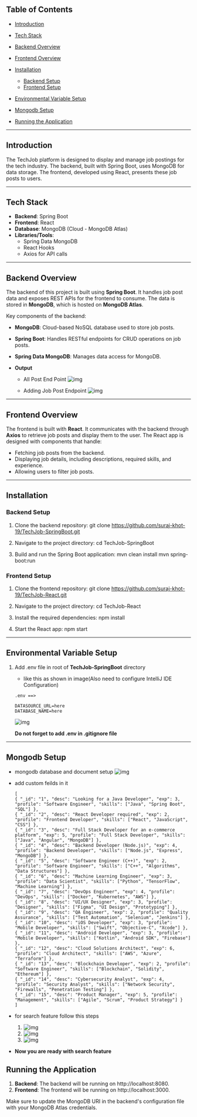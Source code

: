 ## Table of Contents

- [Introduction](#introduction)
- [Tech Stack](#tech-stack)
- [Backend Overview](#backend-overview)
- [Frontend Overview](#frontend-overview)
- [Installation](#installation)
    - [Backend Setup](#backend-setup)
    - [Frontend Setup](#frontend-setup)

- [Environmental Variable Setup](#environmental-variable-setup)
- [Mongodb Setup](#mongodb-setup)
- [Running the Application](#running-the-application)

---

## Introduction

The TechJob platform is designed to display and manage job postings for the tech industry. The backend, built with
Spring Boot, uses MongoDB for data storage. The frontend, developed using React, presents these job posts to users.


---

## Tech Stack

- **Backend**: Spring Boot
- **Frontend**: React
- **Database**: MongoDB (Cloud - MongoDB Atlas)
- **Libraries/Tools**:
    - Spring Data MongoDB
    - React Hooks
    - Axios for API calls

---

## Backend Overview

The backend of this project is built using **Spring Boot**. It handles job post data and exposes REST APIs for the
frontend to consume. The data is stored in **MongoDB**, which is hosted on **MongoDB Atlas**.

Key components of the backend:

- **MongoDB**: Cloud-based NoSQL database used to store job posts.
- **Spring Boot**: Handles RESTful endpoints for CRUD operations on job posts.
- **Spring Data MongoDB**: Manages data access for MongoDB.
- **Output**

    - All Post End Point
      <img src="output/p2.png" alt="img"/>

    - Adding Job Post Endpoint
      <img src="output/p1.png" alt="img"/>

---

## Frontend Overview

The frontend is built with **React**. It communicates with the backend through **Axios** to retrieve job posts and
display them to the user. The React app is designed with components that handle:

- Fetching job posts from the backend.
- Displaying job details, including descriptions, required skills, and experience.
- Allowing users to filter job posts.

---

## Installation

### Backend Setup

1. Clone the backend repository:
   git clone https://github.com/suraj-khot-19/TechJob-SpringBoot.git


2. Navigate to the project directory:
   cd TechJob-SpringBoot

3. Build and run the Spring Boot application:
   mvn clean install
   mvn spring-boot:run

### Frontend Setup

1. Clone the frontend repository:
   git clone https://github.com/suraj-khot-19/TechJob-React.git


2. Navigate to the project directory:
   cd TechJob-React

3. Install the required dependencies:
   npm install

4. Start the React app:
   npm start

---

## Environmental Variable Setup

1. Add .env file in root of **TechJob-SpringBoot** directory
    - like this as shown in image(Also need to configure IntelliJ IDE Configuration)
    ```
   .env ==>
   
    DATASOURCE_URL=here
    DATABASE_NAME=here
    ```
   <img src="output/p4.png" alt="img"/>

   **Do not forget to add .env in .gitignore file**

---

## Mongodb Setup

- mongodb database and document setup
  <img src="output/p3.png" alt="img"/>
- add custom feilds in it
    ```
    [
    { "_id": "1", "desc": "Looking for a Java Developer", "exp": 3, "profile": "Software Engineer", "skills": ["Java", "Spring Boot", "SQL"] },
    { "_id": "2", "desc": "React Developer required", "exp": 2, "profile": "Frontend Developer", "skills": ["React", "JavaScript", "CSS"] },
    { "_id": "3", "desc": "Full Stack Developer for an e-commerce platform", "exp": 5, "profile": "Full Stack Developer", "skills": ["Java", "Angular", "MongoDB"] },
    { "_id": "4", "desc": "Backend Developer (Node.js)", "exp": 4, "profile": "Backend Developer", "skills": ["Node.js", "Express", "MongoDB"] },
    { "_id": "5", "desc": "Software Engineer (C++)", "exp": 2, "profile": "Software Engineer", "skills": ["C++", "Algorithms", "Data Structures"] },
    { "_id": "6", "desc": "Machine Learning Engineer", "exp": 3, "profile": "Data Scientist", "skills": ["Python", "TensorFlow", "Machine Learning"] },
    { "_id": "7", "desc": "DevOps Engineer", "exp": 4, "profile": "DevOps", "skills": ["Docker", "Kubernetes", "AWS"] },
    { "_id": "8", "desc": "UI/UX Designer", "exp": 3, "profile": "Designer", "skills": ["Figma", "UI Design", "Prototyping"] },
    { "_id": "9", "desc": "QA Engineer", "exp": 2, "profile": "Quality Assurance", "skills": ["Test Automation", "Selenium", "Jenkins"] },
    { "_id": "10", "desc": "iOS Developer", "exp": 3, "profile": "Mobile Developer", "skills": ["Swift", "Objective-C", "Xcode"] },
    { "_id": "11", "desc": "Android Developer", "exp": 3, "profile": "Mobile Developer", "skills": ["Kotlin", "Android SDK", "Firebase"] },
    { "_id": "12", "desc": "Cloud Solutions Architect", "exp": 6, "profile": "Cloud Architect", "skills": ["AWS", "Azure", "Terraform"] },
    { "_id": "13", "desc": "Blockchain Developer", "exp": 2, "profile": "Software Engineer", "skills": ["Blockchain", "Solidity", "Ethereum"] },
    { "_id": "14", "desc": "Cybersecurity Analyst", "exp": 4, "profile": "Security Analyst", "skills": ["Network Security", "Firewalls", "Penetration Testing"] },
    { "_id": "15", "desc": "Product Manager", "exp": 5, "profile": "Management", "skills": ["Agile", "Scrum", "Product Strategy"] }
    ]
    ```
- for search feature follow this steps

    1. <img src="output/p5.png" alt="img"/> 
    2. <img src="output/p6.png" alt="img"/>
    3. <img src="output/p7.png" alt="img"/>
    
- **Now you are ready with search feature**

## Running the Application

1. **Backend**: The backend will be running on http://localhost:8080.
2. **Frontend**: The frontend will be running on http://localhost:3000.

Make sure to update the MongoDB URI in the backend's configuration file with your MongoDB Atlas credentials.
